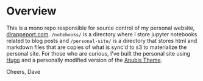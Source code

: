 # Overview

This is a mono repo responsible for source control of my personal website, [dlrappeport.com](https://dlrappeport.com/). `/notebooks/` is a directory where I store jupyter notebooks related to blog posts and `/personal-site/` is a directory that stores html and markdown files that are copies of what is sync'd to s3 to materialize the personal site. For those who are curious, I've built the personal site using [Hugo](https://gohugo.io/) and a personally modified version of the [Anubis Theme](https://themes.gohugo.io/hugo-theme-anubis/).

Cheers,
Dave
